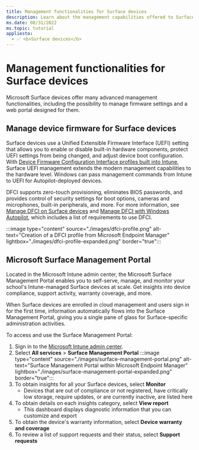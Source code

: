 ```yaml
---
title: Management functionalities for Surface devices
description: Learn about the management capabilities offered to Surface devices, including firmware management and the Surface Management Portal.
ms.date: 08/31/2022
ms.topic: tutorial
appliesto: 
  - ✅ <b>Surface devices</b>
---
```


# Management functionalities for Surface devices

Microsoft Surface devices offer many advanced management functionalities, including the possibility to manage firmware settings and a web portal designed for them.

## Manage device firmware for Surface devices

Surface devices use a Unified Extensible Firmware Interface (UEFI) setting that allows you to enable or disable built-in hardware components, protect UEFI settings from being changed, and adjust device boot configuration. With [Device Firmware Configuration Interface profiles built into Intune][INT-1], Surface UEFI management extends the modern management capabilities to the hardware level. Windows can pass management commands from Intune to UEFI for Autopilot-deployed devices.

DFCI supports zero-touch provisioning, eliminates BIOS passwords, and provides control of security settings for boot options, cameras and microphones, built-in peripherals, and more. For more information, see [Manage DFCI on Surface devices][SURF-1] and [Manage DFCI with Windows Autopilot][MEM-1], which includes a list of requirements to use DFCI.

:::image type="content" source="./images/dfci-profile.png" alt-text="Creation of a DFCI profile from Microsoft Endpoint Manager" lightbox="./images/dfci-profile-expanded.png" border="true":::

## Microsoft Surface Management Portal

Located in the Microsoft Intune admin center, the Microsoft Surface Management Portal enables you to self-serve, manage, and monitor your school's Intune-managed Surface devices at scale. Get insights into device compliance, support activity, warranty coverage, and more.

When Surface devices are enrolled in cloud management and users sign in for the first time, information automatically flows into the Surface Management Portal, giving you a single pane of glass for Surface-specific administration activities.

To access and use the Surface Management Portal:

1. Sign in to the [Microsoft Intune admin center](https://go.microsoft.com/fwlink/?linkid=2109431).
2. Select **All services** > **Surface Management Portal**
    :::image type="content" source="./images/surface-management-portal.png" alt-text="Surface Management Portal within Microsoft Endpoint Manager" lightbox="./images/surface-management-portal-expanded.png" border="true":::
3. To obtain insights for all your Surface devices, select **Monitor**
    - Devices that are out of compliance or not registered, have critically low storage, require updates, or are currently inactive, are listed here
4. To obtain details on each insights category, select **View report**
    - This dashboard displays diagnostic information that you can customize and export
5. To obtain the device's warranty information, select **Device warranty and coverage**
6. To review a list of support requests and their status, select **Support requests**

<!-- Reference links in article -->

[INT-1]: /intune/configuration/device-firmware-configuration-interface-windows

[MEM-1]: /mem/autopilot/dfci-management

[SURF-1]: /surface/surface-manage-dfci-guide
